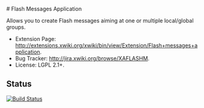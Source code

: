 # Flash Messages Application

Allows you to create Flash messages aiming at one or multiple local/global groups.

* Extension Page: http://extensions.xwiki.org/xwiki/bin/view/Extension/Flash+messages+application.
* Bug Tracker: http://jira.xwiki.org/browse/XAFLASHM.
* License: LGPL 2.1+.

## Status
[![Build Status](http://ci.xwiki.org/buildStatus/icon?job=Contrib%20-%20Flash%20Message%20Application)](http://ci.xwiki.org/job/Contrib%20-%20Flash%20Message%20Application/)
